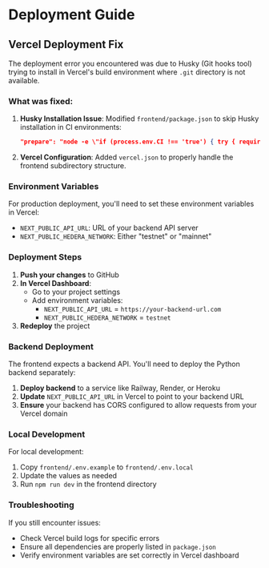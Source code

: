 # Deployment Guide

## Vercel Deployment Fix

The deployment error you encountered was due to Husky (Git hooks tool) trying to install in Vercel's build environment where `.git` directory is not available.

### What was fixed:

1. **Husky Installation Issue**: Modified `frontend/package.json` to skip Husky installation in CI environments:
   ```json
   "prepare": "node -e \"if (process.env.CI !== 'true') { try { require('husky').install() } catch (e) {} }\""
   ```

2. **Vercel Configuration**: Added `vercel.json` to properly handle the frontend subdirectory structure.

### Environment Variables

For production deployment, you'll need to set these environment variables in Vercel:

- `NEXT_PUBLIC_API_URL`: URL of your backend API server
- `NEXT_PUBLIC_HEDERA_NETWORK`: Either "testnet" or "mainnet"

### Deployment Steps

1. **Push your changes** to GitHub
2. **In Vercel Dashboard**:
   - Go to your project settings
   - Add environment variables:
     - `NEXT_PUBLIC_API_URL` = `https://your-backend-url.com`
     - `NEXT_PUBLIC_HEDERA_NETWORK` = `testnet`
3. **Redeploy** the project

### Backend Deployment

The frontend expects a backend API. You'll need to deploy the Python backend separately:

1. **Deploy backend** to a service like Railway, Render, or Heroku
2. **Update** `NEXT_PUBLIC_API_URL` in Vercel to point to your backend URL
3. **Ensure** your backend has CORS configured to allow requests from your Vercel domain

### Local Development

For local development:
1. Copy `frontend/.env.example` to `frontend/.env.local`
2. Update the values as needed
3. Run `npm run dev` in the frontend directory

### Troubleshooting

If you still encounter issues:
- Check Vercel build logs for specific errors
- Ensure all dependencies are properly listed in `package.json`
- Verify environment variables are set correctly in Vercel dashboard
